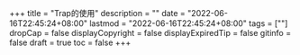 +++
title = "Trap的使用"
description = ""
date = "2022-06-16T22:45:24+08:00"
lastmod = "2022-06-16T22:45:24+08:00"
tags = [""]
dropCap = false
displayCopyright = false
displayExpiredTip = false
gitinfo = false
draft = true
toc = false
+++
